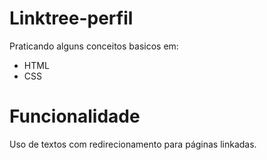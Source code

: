 # Linktree-perfil
Praticando alguns conceitos basicos em:
* HTML
* CSS

# Funcionalidade
Uso de textos com redirecionamento para páginas linkadas.
